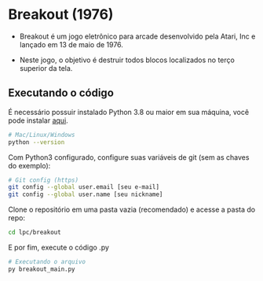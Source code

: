 # Breakout (1976)
- Breakout é um jogo eletrônico para arcade desenvolvido pela Atari, Inc e lançado em 13 de maio de 1976.

- Neste jogo, o objetivo é destruir todos blocos localizados no terço superior da tela.


## Executando o código

É necessário possuir instalado Python 3.8 ou maior em sua máquina, você pode instalar [aqui](https://www.python.org/downloads/).

```bash
# Mac/Linux/Windows 
python --version
```

Com Python3 configurado, configure suas variáveis de git (sem as chaves do exemplo):

```bash
# Git config (https)
git config --global user.email [seu e-mail] 
git config --global user.name [seu nickname] 
```

Clone o repositório em uma pasta vazia (recomendado) e acesse a pasta do repo:

```bash
cd lpc/breakout
```

E por fim, execute o código .py 

```bash
# Executando o arquivo
py breakout_main.py
```
